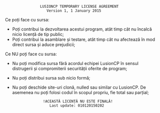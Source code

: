                     LUSIONCP TEMPORARY LICENSE AGREEMENT
                       Version 1, 1 January 2015

 Ce poți face cu sursa:
 - Poți contribui la dezvoltarea acestui program, atât timp cât nu încalcă nicio licență de tip public;
 - Poți contribui la asamblare și testare, atât timp cât nu afectează în mod direct sursa și aduce prejudicii;

Ce NU poți face cu sursa:
- Nu poți modifica sursa fără acordul echipei LusionCP în sensul distrugerii și compromiterii securității oferite de program;
- Nu poți distribui sursa sub nicio formă;
- Nu poți deschide site-uri clonă, nulled sau similar cu LusionCP. De asemenea nu poți folosi codul în scopul propriu, fie total sau parțial;

                    !ACEASTĂ LICENȚĂ NU ESTE FINALĂ!
                       Last update: 010120150202
